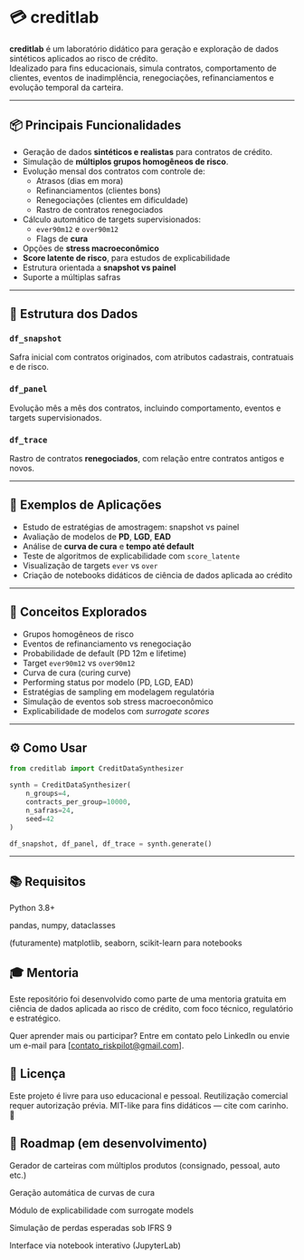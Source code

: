 # 💳 creditlab

**creditlab** é um laboratório didático para geração e exploração de dados sintéticos aplicados ao risco de crédito.  
Idealizado para fins educacionais, simula contratos, comportamento de clientes, eventos de inadimplência, renegociações, refinanciamentos e evolução temporal da carteira.

---

## 📦 Principais Funcionalidades

- Geração de dados **sintéticos e realistas** para contratos de crédito.
- Simulação de **múltiplos grupos homogêneos de risco**.
- Evolução mensal dos contratos com controle de:
  - Atrasos (dias em mora)
  - Refinanciamentos (clientes bons)
  - Renegociações (clientes em dificuldade)
  - Rastro de contratos renegociados
- Cálculo automático de targets supervisionados:
  - `ever90m12` e `over90m12`
  - Flags de **cura**
- Opções de **stress macroeconômico**
- **Score latente de risco**, para estudos de explicabilidade
- Estrutura orientada a **snapshot vs painel**
- Suporte a múltiplas safras

---

## 📁 Estrutura dos Dados

### `df_snapshot`
Safra inicial com contratos originados, com atributos cadastrais, contratuais e de risco.

### `df_panel`
Evolução mês a mês dos contratos, incluindo comportamento, eventos e targets supervisionados.

### `df_trace`
Rastro de contratos **renegociados**, com relação entre contratos antigos e novos.

---

## 🧪 Exemplos de Aplicações

- Estudo de estratégias de amostragem: snapshot vs painel
- Avaliação de modelos de **PD**, **LGD**, **EAD**
- Análise de **curva de cura** e **tempo até default**
- Teste de algoritmos de explicabilidade com `score_latente`
- Visualização de targets `ever` vs `over`
- Criação de notebooks didáticos de ciência de dados aplicada ao crédito

---

## 🧠 Conceitos Explorados

- Grupos homogêneos de risco
- Eventos de refinanciamento vs renegociação
- Probabilidade de default (PD 12m e lifetime)
- Target `ever90m12` vs `over90m12`
- Curva de cura (curing curve)
- Performing status por modelo (PD, LGD, EAD)
- Estratégias de sampling em modelagem regulatória
- Simulação de eventos sob stress macroeconômico
- Explicabilidade de modelos com *surrogate scores*

---

## ⚙️ Como Usar

```python
from creditlab import CreditDataSynthesizer

synth = CreditDataSynthesizer(
    n_groups=4,
    contracts_per_group=10000,
    n_safras=24,
    seed=42
)

df_snapshot, df_panel, df_trace = synth.generate()
```

---


## 📚 Requisitos
Python 3.8+

pandas, numpy, dataclasses

(futuramente) matplotlib, seaborn, scikit-learn para notebooks

## 🎓 Mentoria
Este repositório foi desenvolvido como parte de uma mentoria gratuita em ciência de dados aplicada ao risco de crédito, com foco técnico, regulatório e estratégico.

Quer aprender mais ou participar?
Entre em contato pelo LinkedIn ou envie um e-mail para [contato_riskpilot@gmail.com].

## 📄 Licença
Este projeto é livre para uso educacional e pessoal.
Reutilização comercial requer autorização prévia.
MIT-like para fins didáticos — cite com carinho. 🤝

## 🚧 Roadmap (em desenvolvimento)
 Gerador de carteiras com múltiplos produtos (consignado, pessoal, auto etc.)

 Geração automática de curvas de cura

 Módulo de explicabilidade com surrogate models

 Simulação de perdas esperadas sob IFRS 9

 Interface via notebook interativo (JupyterLab)